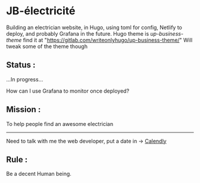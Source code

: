 # JB-électricité
Building an electrician website, in Hugo, using toml for config, Netlify to deploy, and probably Grafana in the future.
Hugo theme is *up-business-theme* find it at "https://gitlab.com/writeonlyhugo/up-business-theme/"
Will tweak some of the theme though
 
## Status : 
...In progress...

How can I use Grafana to monitor once deployed?

## Mission :
To help people find an awesome electrician

---------------------------------------------

Need to talk with me the web developer, put a date in -> [Calendly](https://calendly.com/ganitak/quick-coffee-talk)

## Rule : 
Be a decent Human being.
